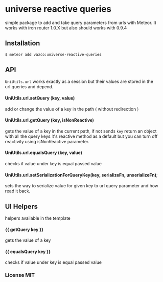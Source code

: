 # universe reactive queries
simple package to add and take query parameters from urls with Meteor. 
It works with iron router 1.0.X but also should works with 0.9.4

## Installation
```sh
$ meteor add vazco:universe-reactive-queries
```

## API
`UniUtils.url` works exactly as a session but their values are stored in the url queries and depend.

#### UniUtils.url.setQuery (key, value)
add or change the value of a key in the path ( without redirection )

#### UniUtils.url.getQuery (key, isNonReactive)
gets the value of a key in the current path, if not sends `key` return an object with all the query keys
it's reactive method as a default but you can turn off reactivity using isNonReactive parameter.

#### UniUtils.url.equalsQuery (key, value)
checks if value under key is equal passed value

#### UniUtils.url.setSerializationForQueryKey(key, serializeFn, unserializeFn);
sets the way to serialize value for given key to url query parameter and how read it back.

## UI Helpers
helpers available in the template

#### {{ getQuery key }}
gets the value of a key

#### {{ equalsQuery key }}
checks if value under key is equal passed value

### License MIT
